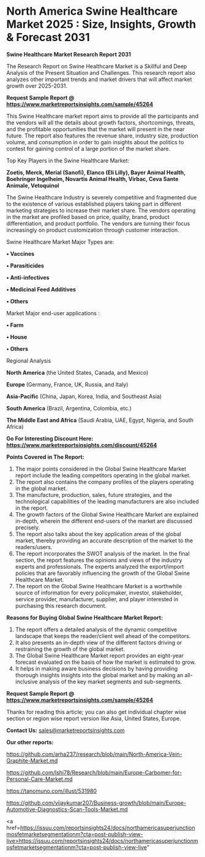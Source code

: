 # North America Swine Healthcare Market 2025 : Size, Insights, Growth & Forecast 2031

<strong>Swine Healthcare Market Research Report 2031</strong>

The Research Report on Swine Healthcare Market is a Skillful and Deep Analysis of the Present Situation and Challenges. This research report also analyzes other important trends and market drivers that will affect market growth over 2025-2031.

<strong>Request Sample Report @ <a href=https://www.marketreportsinsights.com/sample/45264>https://www.marketreportsinsights.com/sample/45264</a></strong>

This Swine Healthcare market report aims to provide all the participants and the vendors will all the details about growth factors, shortcomings, threats, and the profitable opportunities that the market will present in the near future. The report also features the revenue share, industry size, production volume, and consumption in order to gain insights about the politics to contest for gaining control of a large portion of the market share.

Top Key Players in the Swine Healthcare Market:

<strong>Zoetis, Merck, Merial (Sanofi), Elanco (Eli Lilly), Bayer Animal Health, Boehringer Ingelheim, Novartis Animal Health, Virbac, Ceva Sante Animale, Vetoquinol</strong>

The Swine Healthcare Industry is severely competitive and fragmented due to the existence of various established players taking part in different marketing strategies to increase their market share. The vendors operating in the market are profiled based on price, quality, brand, product differentiation, and product portfolio. The vendors are turning their focus increasingly on product customization through customer interaction.

Swine Healthcare Market Major Types are:

<strong>•  Vaccines

•  Parasiticides

•  Anti-infectives

•  Medicinal Feed Additives

•  Others</strong>

Market Major end-user applications :

<strong>•  Farm

•  House

•  Others</strong>

Regional Analysis

</u><strong><b>North America</b></strong> (the United States, Canada, and Mexico)

<strong><b>Europe </b></strong>(Germany, France, UK, Russia, and Italy)

<strong><b>Asia-Pacific</b></strong> (China, Japan, Korea, India, and Southeast Asia)

<strong><b>South America</b></strong> (Brazil, Argentina, Colombia, etc.)

<strong><b>The Middle East and Africa</b></strong> (Saudi Arabia, UAE, Egypt, Nigeria, and South Africa)

<strong>Go For Interesting Discount Here: <a href=https://www.marketreportsinsights.com/discount/45264>https://www.marketreportsinsights.com/discount/45264</a></strong>

<strong>Points Covered in The Report:</strong>
<ol>
  <li>The major points considered in the Global Swine Healthcare Market report include the leading competitors operating in the global market.</li>
  <li>The report also contains the company profiles of the players operating in the global market.</li>
  <li>The manufacture, production, sales, future strategies, and the technological capabilities of the leading manufacturers are also included in the report.</li>
  <li>The growth factors of the Global Swine Healthcare Market are explained in-depth, wherein the different end-users of the market are discussed precisely.</li>
  <li>The report also talks about the key application areas of the global market, thereby providing an accurate description of the market to the readers/users.</li>
  <li>The report incorporates the SWOT analysis of the market. In the final section, the report features the opinions and views of the industry experts and professionals. The experts analyzed the export/import policies that are favorably influencing the growth of the Global Swine Healthcare Market.</li>
  <li>The report on the Global Swine Healthcare Market is a worthwhile source of information for every policymaker, investor, stakeholder, service provider, manufacturer, supplier, and player interested in purchasing this research document.</li>
</ol>
<strong>Reasons for Buying Global Swine Healthcare Market Report:</strong>

<ol>
  <li>The report offers a detailed analysis of the dynamic competitive landscape that keeps the reader/client well ahead of the competitors.</li>
  <li>It also presents an in-depth view of the different factors driving or restraining the growth of the global market.</li>
  <li>The Global Swine Healthcare Market report provides an eight-year forecast evaluated on the basis of how the market is estimated to grow.</li>
  <li>It helps in making aware business decisions by having providing thorough insights insights into the global market and by making an all-inclusive analysis of the key market segments and sub-segments.</li>
</ol>
<strong>Request Sample Report @ <a href=https://www.marketreportsinsights.com/sample/45264>https://www.marketreportsinsights.com/sample/45264</a></strong>


Thanks for reading this article; you can also get individual chapter wise section or region wise report version like Asia, United States, Europe.

<strong>Contact Us:</strong>
sales@marketreportsinsights.com

<strong>Our other reports:</strong>

<a href=https://github.com/arha237/research/blob/main/North-America-Vein-Graphite-Market.md>https://github.com/arha237/research/blob/main/North-America-Vein-Graphite-Market.md</a>

<a href=https://github.com/Ishi78/Research/blob/main/Europe-Carbomer-for-Personal-Care-Market.md>https://github.com/Ishi78/Research/blob/main/Europe-Carbomer-for-Personal-Care-Market.md</a>

<a href=https://tanomuno.com/illust/531980>https://tanomuno.com/illust/531980</a>

<a href=https://github.com/vijaykumar207/Business-growth/blob/main/Europe-Automotive-Diagnostics-Scan-Tools-Market.md>https://github.com/vijaykumar207/Business-growth/blob/main/Europe-Automotive-Diagnostics-Scan-Tools-Market.md</a>

<a href=https://issuu.com/reportsinsights24/docs/northamericasuperjunctionmosfetmarketsegmentationm?cta=post-publish-view-live>https://issuu.com/reportsinsights24/docs/northamericasuperjunctionmosfetmarketsegmentationm?cta=post-publish-view-live</a>"

